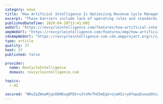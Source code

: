 ```yaml
---
category: news
title: "How Artificial Intelligence Is Optimizing Revenue Cycle Management"
excerpt: "Those barriers include lack of operating rules and standards, infrastructure, and vendor readiness. Yale New Haven Health is overcoming some of those challenges using emerging technology in healthcare: artificial intelligence. “There is a series of repetitive tasks that our staff has to follow and the automation solution that we're seeking ..."
publishedDateTime: 2020-04-10T13:41:00Z
webUrl: "https://revcycleintelligence.com/features/how-artificial-intelligence-is-optimizing-revenue-cycle-management"
ampWebUrl: "https://revcycleintelligence.com/features/amp/how-artificial-intelligence-is-optimizing-revenue-cycle-management"
cdnAmpWebUrl: "https://revcycleintelligence-com.cdn.ampproject.org/c/s/revcycleintelligence.com/features/amp/how-artificial-intelligence-is-optimizing-revenue-cycle-management"
type: article
quality: 37
heat: 37
published: false

provider:
  name: RevCycleIntelligence
  domain: revcycleintelligence.com

topics:
  - AI

secured: "NRuZqZWowMjqvDbN6xg8PEb+uJtvMvThO3mEgG+ojwHIz+y8fwpq5ueum5hsZRVMQ0o+Kswu6pZmUdRvCWa3anyqwiO6nGHV9T7M6lYWWF8ztVb/DLdIgCsHjx5dEeksBFWzYHT9Mjcq/6bHUGpUcp5V/PnyhVQjcPU2gEk77qCd8LeJ1QFwSePps0yWDUCRptLmQzksOFLkq+/pKCwK1aaQqy/0PYtsq4ha9uOE2FHtkPWzsjnhXG/nneexQRvzOnc2wQ7bqQlio7j5UjeR8ikaA+a0f2T8Vrnc/Erq3h+Yo8hmlWTmImozFWQKjxsDcSeTmySUXOTMgHkCTq6fScqo+wkI8NQnvvlixSNjoy2nT5TZsHk9SdHl0j9+JcpNnju3tfAFsGenMTaNfgG6XhXYeSE6z+HwhNwe4+hD343I6erDnhR0padmxq6G0QPVMmaS6pla6GWq6YYZpovRIBBLRmIkyZM/IfmGjjZd+v4=;dSfCPVy11xEbFHh3FC5fWw=="
---
```


